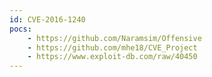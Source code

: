 ```yaml
---
id: CVE-2016-1240
pocs:
    - https://github.com/Naramsim/Offensive
    - https://github.com/mhe18/CVE_Project
    - https://www.exploit-db.com/raw/40450
---
```

